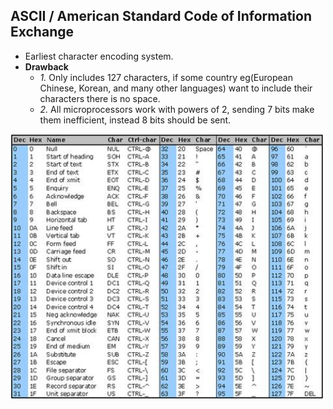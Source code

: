 ## ASCII / American Standard Code of Information Exchange
- Earliest character encoding system.
- **Drawback**
  - _1._ Only includes 127 characters, if some country eg(European Chinese, Korean, and many other languages) want to include their characters there is no space.
  - _2._ All microprocessors work with powers of 2, sending 7 bits make them inefficient, instead 8 bits should be sent.

<img src=ascii.jpg width=500/>

